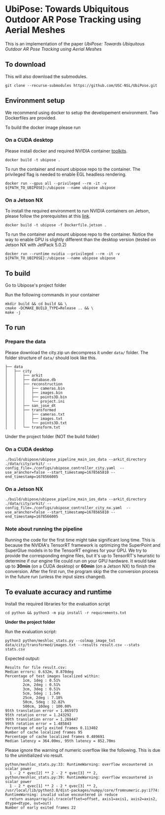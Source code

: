 
# UbiPose: Towards Ubiquitous Outdoor AR Pose Tracking using Aerial Meshes

This is an implementation of the paper *UbiPose: Towards Ubiquitous Outdoor AR Pose Tracking using Aerial Meshes*

## To download

This will also download the submodules.

```
git clone --recurse-submodules https://github.com/USC-NSL/UbiPose.git
```

## Environment setup

We recommend using docker to setup the developement environment. Two Dockerfiles are provided. 

To build the docker image please run
### On a CUDA desktop
Please install docker and required NVIDIA container [toolkits](https://docs.nvidia.com/datacenter/cloud-native/container-toolkit/latest/install-guide.html#docker).
```
docker build -t ubipose .
```

To run the container and mount ubipose repo to the container. The privileged flag is needed to enable EGL headless rendering.
```
docker run --gpus all --privileged --rm -it -v ${PATH_TO_UBIPOSE}:/ubipose --name ubipose ubipose
```

### On a Jetson NX
To install the required environment to run NVIDIA containers on Jetson, please follow the prerequisites at this [link](https://catalog.ngc.nvidia.com/orgs/nvidia/containers/l4t-jetpack).
```
docker build -t ubipose -f Dockerfile.jetson .
```

To run the container and mount ubipose repo to the container. Notice the way to enable GPU is slightly different than the desktop version (tested on Jetson NX with JetPack 5.0.2)
```
docker run --runtime nvidia --privileged --rm -it -v ${PATH_TO_UBIPOSE}:/ubipose --name ubipose ubipose
```


## To build
Go to Ubipose's project folder

Run the following commands in your container

```
mkdir build && cd build && \
cmake -DCMAKE_BUILD_TYPE=Release .. && \
make -j
```

## To run

### Prepare the data

Please download the city.zip un decompress it under ```data/``` folder. The folder structure of ```data/``` should look like this.

```
├── data
│   ├── city
│   │   ├── arkit
│   │   ├── database.db
│   │   ├── reconstruction
│   │   │   ├── cameras.bin
│   │   │   ├── images.bin
│   │   │   ├── points3D.bin
│   │   │   └── project.ini
│   │   ├── san_jose_dt
│   │   ├── transformed
│   │   │   ├── cameras.txt
│   │   │   ├── images.txt
│   │   │   └── points3D.txt
│   │   └── transform.txt
```

Under the project folder (NOT the build folder)

### On a CUDA desktop
```
./build/ubipose/ubipose_pipeline_main_ios_data --arkit_directory ./data/city/arkit/ --config_file=./configs/ubipose_controller_city.yaml  --use_aranchor=false --start_timestamp=1678565810 --end_timestamp=1678566005 
```

### On a Jetson NX
```
./build/ubipose/ubipose_pipeline_main_ios_data --arkit_directory ./data/city/arkit/ --config_file=./configs/ubipose_controller_city_nx.yaml  --use_aranchor=false --start_timestamp=1678565810 --end_timestamp=1678566005 
```

### Note about running the pipeline
Running the code for the first time might take significant long time. This is because the NVIDIA's TensorRT framework is optimizing the SuperPoint and SuperGlue models in to the TensorRT engines for your GPU. We try to provide the corresponding engine files, but it's up to TensorRT's heuristic to determine if our engine file could run on your GPU hardware. It would take up to **30min** (on a CUDA desktop) or **60min** (on a Jetson NX) to finish the conversion. After the first run, the program skip the the conversion process in the future run (unless the input sizes changed).

## To evaluate accuracy and runtime

Install the required libraries for the evaluation script
```
cd python && python3 -m pip install -r requirements.txt
```

**Under the project folder**

Run the evaluation script:
```
python3 python/meshloc_stats.py --colmap_image_txt data/city/transformed/images.txt --results result.csv --stats stats.csv
```

Expected output:

```
Results for file result.csv:
Median errors: 0.632m, 0.870deg
Percentage of test images localized within:
        1cm, 1deg : 0.51%
        2cm, 2deg : 0.51%
        3cm, 3deg : 0.51%
        5cm, 5deg : 1.54%
        25cm, 2deg : 7.18%
        50cm, 5deg : 32.82%
        500cm, 10deg : 100.00%
95th translation error = 1.065973
95th rotation error = 1.243292
99th translation error = 1.269447
99th rotation error = 1.485843
Percentage of early exited frames 0.113402
Number of cache localized frames 95
Percentage of cache localized frames 0.489691
Median latency = 364.00ms, 95th latency = 852.70ms
```

Please ignore the warning of numeric overflow like the following. This is due to the uninitialized vio result.
```
python/meshloc_stats.py:33: RuntimeWarning: overflow encountered in scalar power
  1 - 2 * qvec[2] ** 2 - 2 * qvec[3] ** 2,
python/meshloc_stats.py:39: RuntimeWarning: overflow encountered in scalar power
  1 - 2 * qvec[1] ** 2 - 2 * qvec[3] ** 2,
/usr/local/lib/python3.8/dist-packages/numpy/core/fromnumeric.py:1774: RuntimeWarning: invalid value encountered in reduce
  return asanyarray(a).trace(offset=offset, axis1=axis1, axis2=axis2, dtype=dtype, out=out)
Number of early exited frames 22
```
